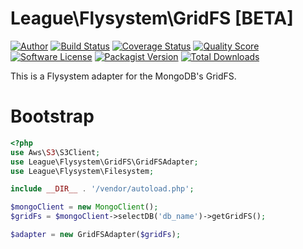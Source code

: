 # League\Flysystem\GridFS [BETA]

[![Author](http://img.shields.io/badge/author-@frankdejonge-blue.svg?style=flat-square)](https://twitter.com/frankdejonge)
[![Build Status](https://img.shields.io/travis/thephpleague/flysystem-gridfs/master.svg?style=flat-square)](https://travis-ci.org/thephpleague/flysystem-gridfs)
[![Coverage Status](https://img.shields.io/scrutinizer/coverage/g/thephpleague/flysystem-gridfs.svg?style=flat-square)](https://scrutinizer-ci.com/g/thephpleague/flysystem-gridfs)
[![Quality Score](https://img.shields.io/scrutinizer/g/thephpleague/flysystem-gridfs.svg?style=flat-square)](https://scrutinizer-ci.com/g/thephpleague/flysystem-gridfs)
[![Software License](https://img.shields.io/badge/license-MIT-brightgreen.svg?style=flat-square)](LICENSE)
[![Packagist Version](https://img.shields.io/packagist/v/league/flysystem-gridfs.svg?style=flat-square)](https://packagist.org/packages/league/flysystem-gridfs)
[![Total Downloads](https://img.shields.io/packagist/dt/league/flysystem-gridfs.svg?style=flat-square)](https://packagist.org/packages/league/flysystem-gridfs)

This is a Flysystem adapter for the MongoDB's GridFS.

# Bootstrap

``` php
<?php
use Aws\S3\S3Client;
use League\Flysystem\GridFS\GridFSAdapter;
use League\Flysystem\Filesystem;

include __DIR__ . '/vendor/autoload.php';

$mongoClient = new MongoClient();
$gridFs = $mongoClient->selectDB('db_name')->getGridFS();

$adapter = new GridFSAdapter($gridFs);
```
